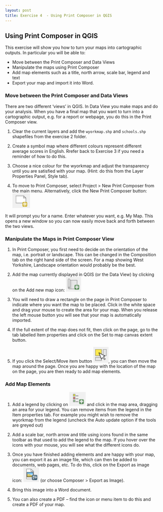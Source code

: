 ```yaml
---
layout: post
title: Exercise 4  - Using Print Composer in QGIS
---
```


## Using Print Composer in QGIS
This exercise will show you how to turn your maps into cartographic outputs. In particular you will be able to:

- Move between the Print Composer and Data Views
- Manipulate the maps using Print Composer
- Add map elements such as a title, north arrow, scale bar, legend and text
- Export your map and import it into Word.

### Move between the Print Composer and Data Views
There are two different ‘views’ in QGIS. In Data View you make maps and do your analysis. When you have a final map that you want to turn into a cartographic output, e.g. for a report or webpage, you do this in the Print Composer view.

1. Clear the current layers and add the `wyorkmap.shp` and `schools.shp` shapefiles from the exercise 2 folder.

2. Create a symbol map where different colours represent different average scores in English. Rrefer back to Exercise 3 if you need a reminder of how to do this.

3. Choose a nice colour for the wyorkmap and adjust the transparency until you are satisfied with your map. (Hint: do this from the Layer Properties Panel, Style tab).

4. To move to Print Composer, select Project > New Print Composer from the main menu. Alternatively, click the New Print Composer button: ![alt text](/img/fig4-1.png)

It will prompt you for a name. Enter whatever you want, e.g. My Map. This opens a new window so you can now easily move back and forth between the two views.

### Manipulate the Maps in Print Composer View

1. In Print Composer, you first need to decide on the orientation of the map, i.e. portrait or landscape. This can be changed in the Composition tab on the right hand side of the screen. For a map showing West Yorkshire, Landscape orientation would probably be the best.

2. Add the map currently displayed in QGIS (or the Data View) by clicking on the Add new map icon: ![alt text](/img/fig4-2.png)

3. You will need to draw a rectangle on the page in Print Composer to indicate where you want the map to be placed. Click in the white space and drag your mouse to create the area for your map. When you release the left mouse button you will see that your map is automatically imported.

4. If the full extent of the map does not fit, then click on the page, go to the tab labelled Item properties and click on the Set to map canvas extent button.

5. If you click the Select/Move item button ![alt text](/img/fig4-3.png), you can then move the map around the page. Once you are happy with the location of the map on the page, you are then ready to add map elements.

### Add Map Elements
1. Add a legend by clicking on ![alt text](/img/fig4-4.png)
and click in the map area, dragging an area for your legend. You can remove items from the legend in the Item properties tab. For example you might wish to remove the wyorkmap from the legend (uncheck the Auto update option if the tools are greyed out)

2. Add a scale bar, north arrow and title using icons found in the same toolbar as that used to add the legend to the map. If you hover over the icons with your mouse, you will see what the different icons do.

3. Once you have finished adding elements and are happy with your map, you can export it as an image file, which can then be added to documents, web pages, etc. To do this, click on the Export as image icon: ![alt text](/img/fig4-5.png) (or choose Composer > Export as Image).

4. Bring this image into a Word document.

5. You can also create a PDF – find the icon or menu item to do this and create a PDF of your map.
